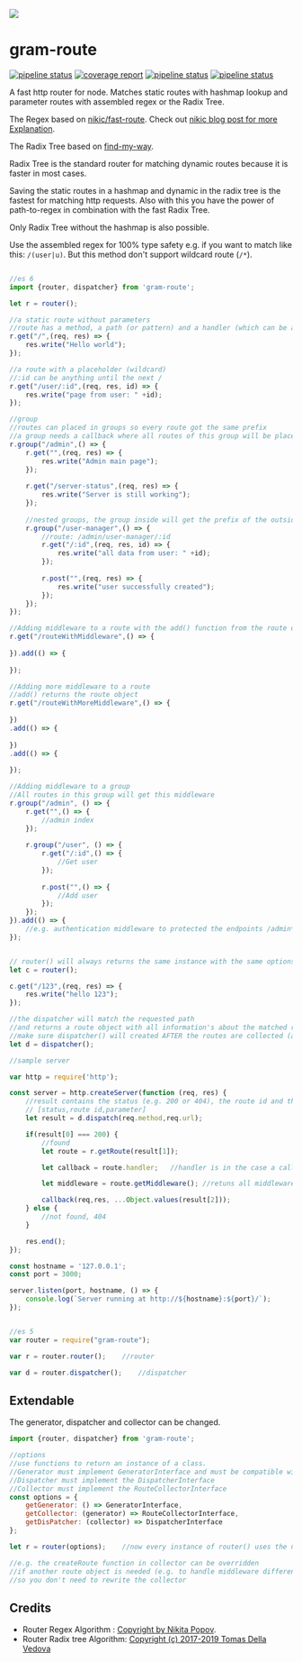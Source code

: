 [![](https://gitlab.com/grammm/php-gram/phpgram/raw/master/docs/img/Feather_writing.svg.png)](https://gitlab.com/grammm/jsgram/route)


# gram-route
[![pipeline status](https://gitlab.com/grammm/jsgram/route/badges/master/pipeline.svg)](https://gitlab.com/grammm/jsgram/route/-/commits/master) 
[![coverage report](https://gitlab.com/grammm/jsgram/route/badges/master/coverage.svg)](https://gitlab.com/grammm/jsgram/route/-/commits/master)
[![pipeline status](https://img.shields.io/npm/v/gram-route)](https://www.npmjs.com/package/gram-route)
[![pipeline status](https://img.shields.io/npm/l/gram-route)](https://gitlab.com/grammm/jsgram/route/-/blob/master/LICENSE)
  

A fast http router for node. Matches static routes with hashmap lookup and parameter routes with assembled regex or the Radix Tree.

The Regex based on  [nikic/fast-route](https://github.com/nikic/FastRoute). Check out [nikic blog post for more Explanation](http://nikic.github.io/2014/02/18/Fast-request-routing-using-regular-expressions.html).

The Radix Tree based on [find-my-way](https://github.com/delvedor/find-my-way).

Radix Tree is the standard router for matching dynamic routes because it is faster in most cases. 

Saving the static routes in a hashmap and dynamic in the radix tree is the fastest for matching http requests.
Also with this you have the power of path-to-regex in combination with the fast Radix Tree.

Only Radix Tree without the hashmap is also possible. 

Use the assembled regex for 100% type safety e.g. if you want to match like this: `/(user|u)`. But this method don't support wildcard route (`/*`).

````javascript

//es 6
import {router, dispatcher} from 'gram-route';

let r = router();

//a static route without parameters
//route has a method, a path (or pattern) and a handler (which can be anything)
r.get("/",(req, res) => {
	res.write("Hello world");
});

//a route with a placeholder (wildcard)
//:id can be anything until the next /
r.get("/user/:id",(req, res, id) => {
	res.write("page from user: " +id);
});

//group
//routes can placed in groups so every route got the same prefix
//a group needs a callback where all routes of this group will be placed
r.group("/admin",() => {
	r.get("",(req, res) => {
		res.write("Admin main page");
	});
	
	r.get("/server-status",(req, res) => {
		res.write("Server is still working");
	});
	
	//nested groups, the group inside will get the prefix of the outside group
	r.group("/user-manager",() => {
		//route: /admin/user-manager/:id
		r.get("/:id",(req, res, id) => {
			res.write("all data from user: " +id);
		});
		
		r.post("",(req, res) => {
			res.write("user successfully created");
		});
	});
});

//Adding middleware to a route with the add() function from the route object
r.get("/routeWithMiddleware",() => {
	
}).add(() => {
	
});

//Adding more middleware to a route
//add() returns the route object
r.get("/routeWithMoreMiddleware",() => {
	
})
.add(() => {
	
})
.add(() => {
	
});

//Adding middleware to a group
//All routes in this group will get this middleware
r.group("/admin", () => {
	r.get("",() => {
		//admin index
	});
	
	r.group("/user", () => {
		r.get("/:id",() => {
			//Get user
		});
		
		r.post("",() => {
			//Add user
		});
	});
}).add(() => {
	//e.g. authentication middleware to protected the endpoints /admin*
});


// router() will always returns the same instance with the same options (see Extendable)
let c = router();

c.get("/123",(req, res) => {
	res.write("hello 123");
});

//the dispatcher will match the requested path
//and returns a route object with all information's about the matched route and the paramter if the route where dynamic
//make sure dispatcher() will created AFTER the routes are collected (after all route collectors)
let d = dispatcher();

//sample server

var http = require('http');

const server = http.createServer(function (req, res) {
	//result contains the status (e.g. 200 or 404), the route id and the parameters
	// [status,route id,parameter]
	let result = d.dispatch(req.method,req.url);

	if(result[0] === 200) {
		//found
		let route = r.getRoute(result[1]);

		let callback = route.handler;	//handler is in the case a callback

		let middleware = route.getMiddleware();	//retuns all middleware to this route (group and route middleware) as an array

		callback(req,res, ...Object.values(result[2]));
	} else {
		//not found, 404
	}

	res.end();
});

const hostname = '127.0.0.1';
const port = 3000;

server.listen(port, hostname, () => {
	console.log(`Server running at http://${hostname}:${port}/`);
});
````

````javascript

//es 5
var router = require("gram-route");

var r = router.router();	//router

var d = router.dispatcher();	//dispatcher
````

## Extendable

The generator, dispatcher and collector can be changed.

````javascript
import {router, dispatcher} from 'gram-route';

//options
//use functions to return an instance of a class. 
//Generator must implement GeneratorInterface and must be compatible with the dispatcher
//Dispatcher must implement the DispatcherInterface
//Collector must implement the RouteCollectorInterface
const options = {
	getGenerator: () => GeneratorInterface,
	getCollector: (generator) => RouteCollectorInterface,
	getDisPatcher: (collector) => DispatcherInterface
};

let r = router(options);	//now every instance of router() uses the new options

//e.g. the createRoute function in collector can be overridden
//if another route object is needed (e.g. to handle middleware different)
//so you don't need to rewrite the collector  

````

## Credits

- Router Regex Algorithm : [Copyright by Nikita Popov](https://github.com/nikic/FastRoute/blob/master/LICENSE).
- Router Radix tree Algorithm: [Copyright (c) 2017-2019 Tomas Della Vedova](https://github.com/delvedor/find-my-way/blob/master/LICENSE)